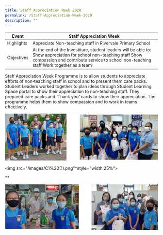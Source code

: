 ```yaml
---
title: Staff Appreciation Week 2020
permalink: /Staff-Appreciation-Week-2020
description: ""
---
```

| Event | Staff Appreciation Week   |
|---|---|
| Highlights | Appreciate Non-teaching staff in Rivervale Primary School   |
| Objectives | At the end of the Investiture, student leaders will be able to: Show appreciation for school non-teaching staff Show compassion and contribute service to school non-teaching staff Work together as a team |

Staff Appreciation Week Programme&nbsp;is to allow students to appreciate efforts of non-teaching staff in school and to present them care packs. Student Leaders worked together to plan ideas through Student Learning Space portal to show their appreciation to non-teaching staff. They prepared care packs and ‘Thank you’ cards to show their appreciation. The programme helps them to show compassion and to work in teams effectively.




![](/images/C1%20(1).png)


<img src="/images/C1%20(1).png"*style="width:25%">


**

![](/images/C2.png)